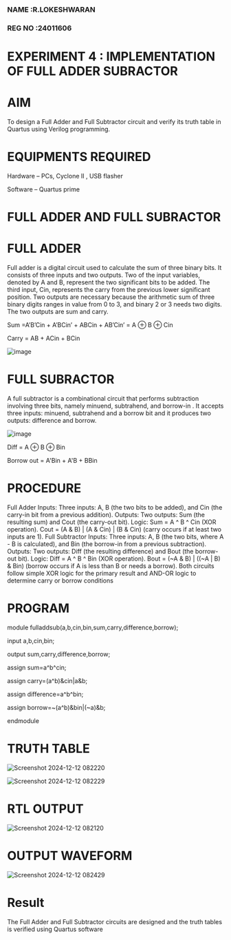 ### NAME   :R.LOKESHWARAN
### REG NO :24011606

# EXPERIMENT 4 : IMPLEMENTATION OF FULL ADDER SUBRACTOR



# AIM

To design a Full Adder and Full Subtractor circuit and verify its truth table in Quartus using Verilog programming.

# EQUIPMENTS REQUIRED 

Hardware – PCs, Cyclone II , USB flasher

Software – Quartus prime

# FULL ADDER AND FULL SUBRACTOR

# FULL ADDER

Full adder is a digital circuit used to calculate the sum of three binary bits. It consists of three inputs and two outputs. Two of the input variables, denoted by A and B, represent the two significant bits to be added. The third input, Cin, represents the carry from the previous lower significant position. Two outputs are necessary because the arithmetic sum of three binary digits ranges in value from 0 to 3, and binary 2 or 3 needs two digits. The two outputs are sum and carry.

Sum =A’B’Cin + A’BCin’ + ABCin + AB’Cin’ = A ⊕ B ⊕ Cin 

Carry = AB + ACin + BCin

![image](https://github.com/naavaneetha/FULL_ADDER_SUBTRACTOR/assets/154305477/0f30ba51-5ffb-4198-845f-18e054f675e7)



# FULL SUBRACTOR

A full subtractor is a combinational circuit that performs subtraction involving three bits, namely minuend, subtrahend, and borrow-in . It accepts three inputs: minuend, subtrahend and a borrow bit and it produces two outputs: difference and borrow.

![image](https://github.com/naavaneetha/FULL_ADDER_SUBTRACTOR/assets/154305477/02b24f51-ab51-4304-9ad6-7b81ffc1ead5)

Diff = A ⊕ B ⊕ Bin 

Borrow out = A'Bin + A'B + BBin



# PROCEDURE

 Full Adder Inputs: Three inputs: A, B (the two bits to be added), and Cin (the carry-in bit from a
 previous addition). Outputs: Two outputs: Sum (the resulting sum) and Cout (the carry-out bit).
 Logic: Sum = A ^ B ^ Cin (XOR operation). Cout = (A & B) | (A & Cin) | (B & Cin) (carry occurs if at
 least two inputs are 1).
 Full Subtractor Inputs: Three inputs: A, B (the two bits, where A - B is calculated), and Bin (the
 borrow-in from a previous subtraction). Outputs: Two outputs: Diff (the resulting difference) and
 Bout (the borrow-out bit). Logic: Diff = A ^ B ^ Bin (XOR operation). Bout = (~A & B) | ((~A | B) &
 Bin) (borrow occurs if A is less than B or needs a borrow). Both circuits follow simple XOR logic for
 the primary result and AND-OR logic to determine carry or borrow conditions
 
# PROGRAM

 module fulladdsub(a,b,cin,bin,sum,carry,difference,borrow);
 
 input a,b,cin,bin;
 
 output sum,carry,difference,borrow;
 
 assign sum=a^b^cin;
 
 assign carry=(a^b)&cin|a&b;
 
 assign difference=a^b^bin;
 
 assign borrow=~(a^b)&bin|(~a)&b;
 
 endmodule

# TRUTH TABLE

![Screenshot 2024-12-12 082220](https://github.com/user-attachments/assets/c3f68975-f63a-4b4d-802d-bdb9c339fbf3)

![Screenshot 2024-12-12 082229](https://github.com/user-attachments/assets/941e3f98-27ea-43ff-b82d-929171283d78)


# RTL OUTPUT
![Screenshot 2024-12-12 082120](https://github.com/user-attachments/assets/a5167198-55c6-4913-96c5-7aba41307b05)


# OUTPUT WAVEFORM

![Screenshot 2024-12-12 082429](https://github.com/user-attachments/assets/fadf424f-1e10-4b2c-9447-d2d88d5fa318)


# Result
 The Full Adder and Full Subtractor circuits are designed and the truth tables is verified using
 Quartus software




